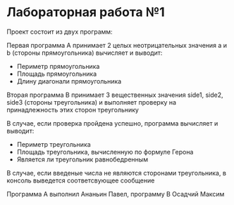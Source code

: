 # Лабораторная работа №1
Проект состоит из двух программ:

Первая программа A принимает 2 целых неотрицательных значения a и b (стороны прямоугольника) вычисляет и выводит:
- Периметр прямоугольника
- Площадь прямоугольника
- Длину диагонали прямоугольника

Вторая программа B принимает 3 вещественных значения side1, side2, side3 (стороны треугольника) и выполняет проверку на принадлежность этих сторон треугольнику

В случае, если проверка пройдена успешно, программа вычисляет и выводит:
- Периметр треугольника
- Площадь треугольника, вычисленную по формуле Герона
- Является ли треугольник равнобедренным

В случае, если введеные числа не являются сторонами треугольника, в консоль выведется соответсвующее сообщение

Программа A выполнил Ананьин Павел, программу B Осадчий Максим

